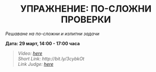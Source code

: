 <h1 align="center">УПРАЖНЕНИЕ: ПО-СЛОЖНИ ПРОВЕРКИ</h1>
<i>Решаване на по-сложни и изпитни задачи</i>
<br>

<p><b>Дата: 29 март, 14:00 - 17:00 часа</b></p>

<blockquote>
    <i>
        Video: <a href="https://softuni.bg/trainings/resources/video/48462/video-29-march-2019-kiril-kirilov-programming-basics-with-javascript-march-2020%20-%20copy/2813"> here</a>
    </i>
    <br>
    <i>
        Short Link: http://bit.ly/3cybkOt
    </i>
    <br>
    <i>
        Link Judge: <a href="https://judge.softuni.bg/Contests/Practice/Index/1162#0">here</a>
    </i>
</blockquote>
